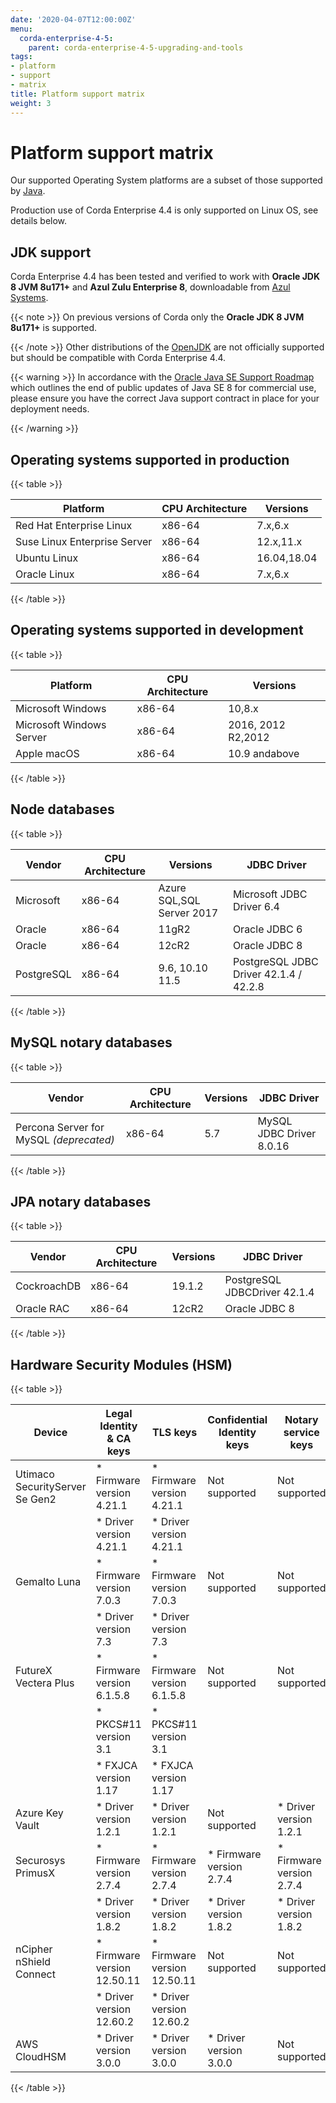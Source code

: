 ```yaml
---
date: '2020-04-07T12:00:00Z'
menu:
  corda-enterprise-4-5:
    parent: corda-enterprise-4-5-upgrading-and-tools
tags:
- platform
- support
- matrix
title: Platform support matrix
weight: 3
---
```



# Platform support matrix

Our supported Operating System platforms are a subset of those supported by [Java](http://www.oracle.com/technetwork/java/javase/certconfig-2095354.html).

Production use of Corda Enterprise 4.4 is only supported on Linux OS, see details below.


## JDK support

Corda Enterprise 4.4 has been tested and verified to work with **Oracle JDK 8 JVM 8u171+** and **Azul Zulu Enterprise 8**, downloadable from
[Azul Systems](https://www.azul.com/downloads/azure-only/zulu/).

{{< note >}}
On previous versions of Corda only the **Oracle JDK 8 JVM 8u171+** is supported.

{{< /note >}}
Other distributions of the [OpenJDK](https://openjdk.java.net/) are not officially supported but should be compatible with Corda Enterprise 4.4.


{{< warning >}}
In accordance with the [Oracle Java SE Support Roadmap](https://www.oracle.com/technetwork/java/java-se-support-roadmap.html)
which outlines the end of public updates of Java SE 8 for commercial use, please ensure you have the correct Java support contract in place
for your deployment needs.

{{< /warning >}}



## Operating systems supported in production


{{< table >}}

|Platform|CPU Architecture|Versions|
|-------------------------------|------------------|-----------|
|Red Hat Enterprise Linux|x86-64|7.x,6.x|
|Suse Linux Enterprise Server|x86-64|12.x,11.x|
|Ubuntu Linux|x86-64|16.04,18.04|
|Oracle Linux|x86-64|7.x,6.x|

{{< /table >}}


## Operating systems supported in development


{{< table >}}

|Platform|CPU Architecture|Versions|
|-------------------------------|------------------|-----------|
|Microsoft Windows|x86-64|10,8.x|
|Microsoft Windows Server|x86-64|2016, 2012 R2,2012|
|Apple macOS|x86-64|10.9 andabove|

{{< /table >}}


## Node databases


{{< table >}}

|Vendor|CPU Architecture|Versions|JDBC Driver|
|-------------------------------|------------------|------------------|------------------------|
|Microsoft|x86-64|Azure SQL,SQL Server 2017|Microsoft JDBC Driver 6.4|
|Oracle|x86-64|11gR2|Oracle JDBC 6|
|Oracle|x86-64|12cR2|Oracle JDBC 8|
|PostgreSQL|x86-64|9.6, 10.10 11.5|PostgreSQL JDBC Driver 42.1.4 / 42.2.8|

{{< /table >}}


## MySQL notary databases


{{< table >}}

|Vendor|CPU Architecture|Versions|JDBC Driver|
|-------------------------------|------------------|------------------|--------------------|
|Percona Server for MySQL *(deprecated)*|x86-64|5.7|MySQL JDBC Driver 8.0.16|

{{< /table >}}


## JPA notary databases


{{< table >}}

|Vendor|CPU Architecture|Versions|JDBC Driver|
|-------------------------------|------------------|------------------|--------------------|
|CockroachDB|x86-64|19.1.2|PostgreSQL JDBCDriver 42.1.4|
|Oracle RAC|x86-64|12cR2|Oracle JDBC 8|

{{< /table >}}



## Hardware Security Modules (HSM)


{{< table >}}

|Device|Legal Identity & CA keys|TLS keys|Confidential Identity keys|Notary service keys|
|-------------------------------|----------------------------|----------------------------|----------------------------|--------------------------|
| Utimaco SecurityServer Se Gen2| * Firmware version 4.21.1  | * Firmware version 4.21.1  | Not supported              | Not supported            |
|                               | * Driver version 4.21.1    | * Driver version 4.21.1    |                            |                          |
| Gemalto Luna                  | * Firmware version 7.0.3   | * Firmware version 7.0.3   | Not supported              | Not supported            |
|                               | * Driver version 7.3       | * Driver version 7.3       |                            |                          |
| FutureX Vectera Plus          | * Firmware version 6.1.5.8 | * Firmware version 6.1.5.8 | Not supported              | Not supported            |
|                               | * PKCS#11 version 3.1      | * PKCS#11 version 3.1      |                            |                          |
|                               | * FXJCA version 1.17       | * FXJCA version 1.17       |                            |                          |
| Azure Key Vault               | * Driver version 1.2.1     | * Driver version 1.2.1     | Not supported              | * Driver version 1.2.1   |
| Securosys PrimusX             | * Firmware version 2.7.4   | * Firmware version 2.7.4   | * Firmware version 2.7.4   | * Firmware version 2.7.4 |
|                               | * Driver version 1.8.2     | * Driver version 1.8.2     | * Driver version 1.8.2     | * Driver version 1.8.2   |
| nCipher nShield Connect       | * Firmware version 12.50.11| * Firmware version 12.50.11| Not supported              | Not supported            |
|                               | * Driver version 12.60.2   | * Driver version 12.60.2   |                            |                          |
| AWS CloudHSM                  | * Driver version 3.0.0     | * Driver version 3.0.0     | * Driver version 3.0.0     | Not supported            |

{{< /table >}}
